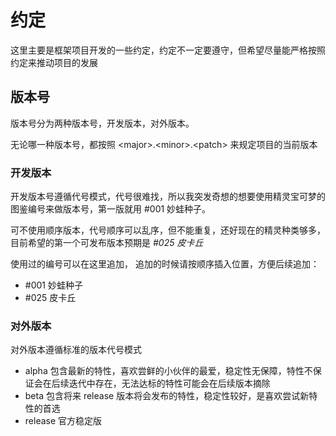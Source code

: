 # 约定
这里主要是框架项目开发的一些约定，约定不一定要遵守，但希望尽量能严格按照约定来推动项目的发展

## 版本号
版本号分为两种版本号，开发版本，对外版本。

无论哪一种版本号，都按照 \<major\>.\<minor\>.\<patch\> 来规定项目的当前版本

### 开发版本
开发版本号遵循代号模式，代号很难找，所以我突发奇想的想要使用精灵宝可梦的图鉴编号来做版本号，第一版就用 #001 妙蛙种子。

可不使用顺序版本，代号顺序可以乱序，但不能重复，还好现在的精灵种类够多，目前希望的第一个可发布版本预期是 *#025 皮卡丘*

使用过的编号可以在这里追加， 追加的时候请按顺序插入位置，方便后续追加：
- #001 妙蛙种子
- #025 皮卡丘

### 对外版本
对外版本遵循标准的版本代号模式
- alpha 包含最新的特性，喜欢尝鲜的小伙伴的最爱，稳定性无保障，特性不保证会在后续迭代中存在，无法达标的特性可能会在后续版本摘除
- beta 包含将来 release 版本将会发布的特性，稳定性较好，是喜欢尝试新特性的首选
- release 官方稳定版
